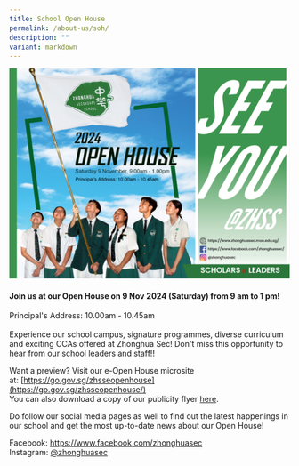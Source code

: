 ```yaml
---
title: School Open House
permalink: /about-us/soh/
description: ""
variant: markdown
---
```

![ZHSS SOH 2024](/images/ZHSS_School_Open_House_2024.png)
#### Join us at our Open House on 9 Nov 2024 (Saturday) from 9 am to 1 pm!

Principal's Address:&nbsp;10.00am - 10.45am 
<br><br>Experience our school campus, signature programmes, diverse curriculum and exciting CCAs offered at Zhonghua Sec! 
Don't miss this opportunity to hear from our school leaders and staff!!

Want a preview? Visit our e-Open House microsite at:&nbsp;[https://go.gov.sg/zhsseopenhouse](https://go.gov.sg/zhsseopenhouse/)
<br> You can also download a copy of our publicity flyer [here](/files/Zhonghua_Sec_Publicity_Flyer_2024.pdf).

Do follow our social media pages as well to find out the latest happenings in our school and get the most up-to-date news about our Open House!

Facebook:&nbsp;[https://www.facebook.com/zhonghuasec  
](https://www.facebook.com/zhonghuasec)Instagram: [@zhonghuasec](https://www.instagram.com/zhonghuasec/)